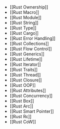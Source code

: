 - [[Rust Ownership]]
- [[Rust Macro]]
- [[Rust Module]]
- [[Rust String]]
- [[Rust Type]]
- [[Rust Cargo]]
- [[Rust Error Handling]]
- [[Rust Collections]]
- [[Rust Flow Control]]
- [[Rust Generics]]
- [[Rust Lifetime]]
- [[Rust Iterator]]
- [[Rust Traits]]
- [[Rust Thread]]
- [[Rust Closure]]
- [[Rust OOP]]
- [[Rust Attributes]]
- [[Rust Concurrency]]
- [[Rust Box]]
- [[Rust Arc]]
- [[Rust Smart Pointer]]
- [[Rust Rc]]
- [[Rust CoW]]